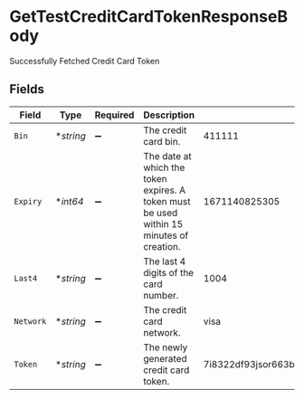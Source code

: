 # GetTestCreditCardTokenResponseBody

Successfully Fetched Credit Card Token


## Fields

| Field                                                                                    | Type                                                                                     | Required                                                                                 | Description                                                                              | Example                                                                                  |
| ---------------------------------------------------------------------------------------- | ---------------------------------------------------------------------------------------- | ---------------------------------------------------------------------------------------- | ---------------------------------------------------------------------------------------- | ---------------------------------------------------------------------------------------- |
| `Bin`                                                                                    | **string*                                                                                | :heavy_minus_sign:                                                                       | The credit card bin.                                                                     | 411111                                                                                   |
| `Expiry`                                                                                 | **int64*                                                                                 | :heavy_minus_sign:                                                                       | The date at which the token expires. A token must be used within 15 minutes of creation. | 1671140825305                                                                            |
| `Last4`                                                                                  | **string*                                                                                | :heavy_minus_sign:                                                                       | The last 4 digits of the card number.                                                    | 1004                                                                                     |
| `Network`                                                                                | **string*                                                                                | :heavy_minus_sign:                                                                       | The credit card network.                                                                 | visa                                                                                     |
| `Token`                                                                                  | **string*                                                                                | :heavy_minus_sign:                                                                       | The newly generated credit card token.                                                   | 7i8322df93jsor663bsf02be798e672afd9360a81d203rc97778ff4bddedertg                         |